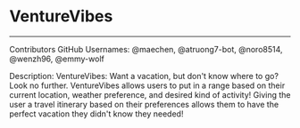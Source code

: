 # VentureVibes
-------------------------------------------
Contributors GitHub Usernames: @maechen, @atruong7-bot, @noro8514, @wenzh96, @emmy-wolf

Description: 
VentureVibes: Want a vacation, but don't know where to go? Look no further. VentureVibes allows users to put in a range based on their current location, weather preference, and desired kind of activity! Giving the user a travel itinerary based on their preferences allows them to have the perfect vacation they didn't know they needed! 
